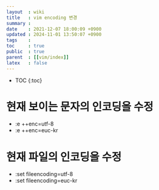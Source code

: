 ```yaml
---
layout  : wiki
title   : vim encoding 변경
summary : 
date    : 2021-12-07 18:00:09 +0900
updated : 2024-11-01 13:50:07 +0900
tags    : 
toc     : true
public  : true
parent  : [[vim/index]]
latex   : false
---
```

* TOC
{:toc}

# 현재 보이는 문자의 인코딩을 수정
- :e ++enc=utf-8
- :e ++enc=euc-kr

# 현재 파일의 인코딩을 수정
- :set fileencoding=utf-8 
- :set fileencoding=euc-kr
